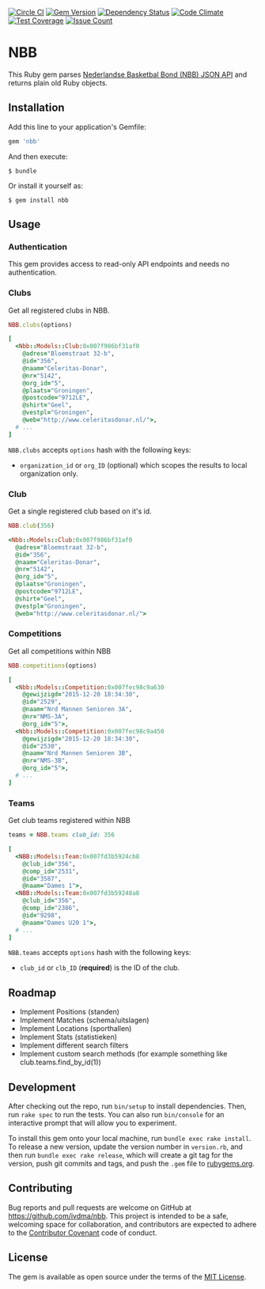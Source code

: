 [![Circle CI](https://circleci.com/gh/ivdma/nbb.svg?style=svg)](https://circleci.com/gh/ivdma/nbb)
[![Gem Version](https://badge.fury.io/rb/nbb.svg)](https://badge.fury.io/rb/nbb)
[![Dependency Status](https://gemnasium.com/ivdma/nbb.svg)](https://gemnasium.com/ivdma/nbb)
[![Code Climate](https://codeclimate.com/github/ivdma/nbb/badges/gpa.svg)](https://codeclimate.com/github/ivdma/nbb)
[![Test Coverage](https://codeclimate.com/github/ivdma/nbb/badges/coverage.svg)](https://codeclimate.com/github/ivdma/nbb/coverage)
[![Issue Count](https://codeclimate.com/github/ivdma/nbb/badges/issue_count.svg)](https://codeclimate.com/github/ivdma/nbb)

# NBB

This Ruby gem parses
[Nederlandse Basketbal Bond (NBB) JSON API](http://db.basketball.nl/help/koppelingen/json)
and returns plain old Ruby objects.

## Installation

Add this line to your application's Gemfile:

```ruby
gem 'nbb'
```

And then execute:

    $ bundle

Or install it yourself as:

    $ gem install nbb

## Usage

### Authentication

This gem provides access to read-only API endpoints and needs no authentication.

### Clubs

Get all registered clubs in NBB.

```ruby
NBB.clubs(options)
```

```ruby
[
  <Nbb::Models::Club:0x007f986bf31af0
    @adres="Bloemstraat 32-b",
    @id="356",
    @naam="Celeritas-Donar",
    @nr="5142",
    @org_id="5",
    @plaats="Groningen",
    @postcode="9712LE",
    @shirt="Geel",
    @vestpl="Groningen",
    @web="http://www.celeritasdonar.nl/">,
  # ...
]
```

`NBB.clubs` accepts `options` hash with the following keys:

  - `organization_id` or `org_ID` (optional) which scopes the results to local organization only.

### Club

Get a single registered club based on it's id.

```ruby
NBB.club(356)
```

```ruby
<Nbb::Models::Club:0x007f986bf31af0
  @adres="Bloemstraat 32-b",
  @id="356",
  @naam="Celeritas-Donar",
  @nr="5142",
  @org_id="5",
  @plaats="Groningen",
  @postcode="9712LE",
  @shirt="Geel",
  @vestpl="Groningen",
  @web="http://www.celeritasdonar.nl/">
```

### Competitions

Get all competitions within NBB

```ruby
NBB.competitions(options)
```

```ruby
[
  <Nbb::Models::Competition:0x007fec98c9a630
    @gewijzigd="2015-12-20 18:34:30",
    @id="2529",
    @naam="Nrd Mannen Senioren 3A",
    @nr="NMS-3A",
    @org_id="5">,
  <Nbb::Models::Competition:0x007fec98c9a450
    @gewijzigd="2015-12-20 18:34:30",
    @id="2530",
    @naam="Nrd Mannen Senioren 3B",
    @nr="NMS-3B",
    @org_id="5">,
  # ...
]
```

### Teams

Get club teams registered within NBB

```ruby
teams = NBB.teams club_id: 356
```

```ruby
[
  <NBB::Models::Team:0x007fd3b5924cb8
    @club_id="356",
    @comp_id="2531",
    @id="3587",
    @naam="Dames 1">,
  <NBB::Models::Team:0x007fd3b59248a8
    @club_id="356",
    @comp_id="2386",
    @id="9298",
    @naam="Dames U20 1">,
  # ...
]
```

`NBB.teams` accepts `options` hash with the following keys:

  - `club_id` or `clb_ID` (**required**) is the ID of the club.

## Roadmap

- Implement Positions (standen)
- Implement Matches (schema/uitslagen)
- Implement Locations (sporthallen)
- Implement Stats (statistieken)
- Implement different search filters
- Implement custom search methods (for example something like club.teams.find_by_id(1))

## Development

After checking out the repo, run `bin/setup` to install dependencies. Then, run `rake spec` to run the tests. You can
also run `bin/console` for an interactive prompt that will allow you to experiment.

To install this gem onto your local machine, run `bundle exec rake install`. To release a new version, update the
version number in `version.rb`, and then run `bundle exec rake release`, which will create a git tag for the version,
push git commits and tags, and push the `.gem` file to [rubygems.org](https://rubygems.org).

## Contributing

Bug reports and pull requests are welcome on GitHub at https://github.com/ivdma/nbb. This project is intended to
be a safe, welcoming space for collaboration, and contributors are expected to adhere to the
[Contributor Covenant](contributor-covenant.org) code of conduct.

## License

The gem is available as open source under the terms of the [MIT License](http://opensource.org/licenses/MIT).
